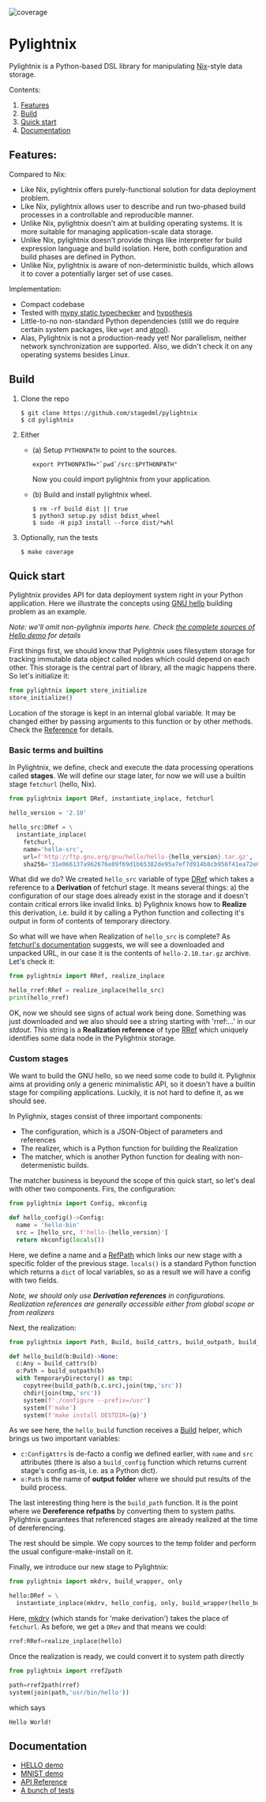 ![coverage](https://codecov.io/gh/stagedml/pylightnix/branch/master/graph/badge.svg)

# Pylightnix

Pylightnix is a Python-based DSL library for manipulating
[Nix](https://nixos.org/nix)-style data storage.

Contents:

1. [Features](#Features)
2. [Build](#Build)
3. [Quick start](#Quick_start)
4. [Documentation](#Documentation)

## Features:

Compared to Nix:

* Like Nix, pylightnix offers purely-functional solution for data deployment problem.
* Like Nix, pylightnix allows user to describe and run two-phased build
  processes in a controllable and reproducible manner.
* Unlike Nix, pylightnix doesn't aim at building operating systems. It
  is more suitable for managing application-scale data storage.
* Unlike Nix, pylightnix doesn't provide things like interpreter for build
  expression language and build isolation. Here, both configuration and build
  phases are defined in Python.
* Unlike Nix, pylightnix is aware of non-deterministic builds, which allows
  it to cover a potentially larger set of use cases.

Implementation:

* Compact codebase
* Tested with [mypy static typechecker](http://mypy-lang.org/) and
  [hypothesis](https://hypothesis.works)
* Little-to-no non-standard Python dependencies (still we do require certain
  system packages, like `wget` and [atool](https://www.nongnu.org/atool/)).
* Alas, Pylightnix is not a production-ready yet! Nor parallelism, neither network
  synchronization are supported. Also, we didn't check it on any operating systems
  besides Linux.

## Build

1. Clone the repo
   ```
   $ git clone https://github.com/stagedml/pylightnix
   $ cd pylightnix
   ```
2. Either
   - (a) Setup `PYTHONPATH` to point to the sources.
     ```
     export PYTHONPATH="`pwd`/src:$PYTHONPATH"
     ```
     Now you could import pylightnix from your application.

   - (b) Build and install pylightnix wheel.
     ```
     $ rm -rf build dist || true
     $ python3 setup.py sdist bdist_wheel
     $ sudo -H pip3 install --force dist/*whl
     ```
3. Optionally, run the tests
   ```
   $ make coverage
   ```

## Quick start

Pylightnix provides API for data deployment system right in your Python
application. Here we illustrate the concepts using [GNU
hello](https://www.gnu.org/software/hello) building problem as an example.

_Note: we'll omit non-pylighnix imports here. Check [the complete 
sources of Hello demo](./docs/demos/HELLO.py) for details_

First things first, we should know that Pylightnix uses filesystem storage for
tracking immutable data object called nodes which could depend on each other.
This storage is the central part of library, all the magic happens there. So
let's initialize it:

```python
from pylightnix import store_initialize
store_initialize()
```

Location of the storage is kept in an internal global variable. It may be
changed either by passing arguments to this function or by other methods. Check
the [Reference](./docs/Reference.md#pylightnix.core.store_initialize) for
details.

### Basic terms and builtins

In Pylightnix, we define, check and execute the data processing operations
called **stages**. We will define our stage later, for now we will use a
builtin stage `fetchurl` (hello, Nix).

```python
from pylightnix import DRef, instantiate_inplace, fetchurl

hello_version = '2.10'

hello_src:DRef = \
  instantiate_inplace(
    fetchurl,
    name='hello-src',
    url=f'http://ftp.gnu.org/gnu/hello/hello-{hello_version}.tar.gz',
    sha256='31e066137a962676e89f69d1b65382de95a7ef7d914b8cb956f41ea72e0f516b')
```

What did we do? We created `hello_src` variable of type
[DRef](./docs/Reference.md#pylightnix.types.DRef) which takes a reference to a
**Derivation** of fetchurl stage. It means several things: a) the configuration
of our stage does already exist in the storage and it doesn't contain critical
errors like invalid links. b) Pylighnix knows how to **Realize** this
derivation, i.e. build it by calling a Python function and collecting it's
output in form of contents of temporary directory.

So what will we have when Realization of `hello_src` is complete? As [fetchurl's
documentation](./docs/Reference.md#pylightnix.stages.fetchurl.fetchurl)
suggests, we will see a downloaded and unpacked URL, in our case it is the
contents of `hello-2.10.tar.gz` archive. Let's check it:

```python
from pylightnix import RRef, realize_inplace

hello_rref:RRef = realize_inplace(hello_src)
print(hello_rref)
```

OK, now we should see signs of actual work being done. Something was just
downloaded and we also should see a string starting with 'rref:...' in our
_stdout_. This string is a **Realization reference** of type
[RRef](./docs/Reference.md#pylightnix.types.RRef) which uniquely identifies
some data node in the Pylightnix storage.

### Custom stages

We want to build the GNU hello, so we need some code to build it. Pylighnix aims
at providing only a generic minimalistic API, so it doesn't have a builtin stage for
compiling applications. Luckily, it is not hard to define it, as we should see.

In Pylighnix, stages consist of three important components:
* The configuration, which is a JSON-Object of parameters and references
* The realizer, which is a Python function for building the Realization
* The matcher, which is another Python function for dealing with
    non-determenistic builds.

The matcher business is beyound the scope of this quick start, so let's deal
with other two components. Firs, the configuration:

```python
from pylightnix import Config, mkconfig

def hello_config()->Config:
  name = 'hello-bin'
  src = [hello_src, f'hello-{hello_version}']
  return mkconfig(locals())
```

Here, we define a name and a
[RefPath](#docs/Reference.md#pylightnix.types.RefPath) which links our new stage
with a specific folder of the previous stage. `locals()` is a standard Python
function which returns a `dict` of local variables, so as a result we will have
a config with two fields.

_Note, we should only use **Derivation references** in configurations.
Realization references are generally accessible either from global scope or from
realizers_

Next, the realization:

```python
from pylightnix import Path, Build, build_cattrs, build_outpath, build_path

def hello_build(b:Build)->None:
  c:Any = build_cattrs(b)
  o:Path = build_outpath(b)
  with TemporaryDirectory() as tmp:
    copytree(build_path(b,c.src),join(tmp,'src'))
    chdir(join(tmp,'src'))
    system(f'./configure --prefix=/usr')
    system(f'make')
    system(f'make install DESTDIR={o}')
```

As we see here, the `hello_build` function receives a
[Build](#docs/Reference.md#pylightnix.types.Build) helper, which brings us two
important variables:
* `c:ConfigAttrs` is de-facto a config we defined earlier,
  with `name` and `src` attributes (there is also a `build_config` function
  which returns current stage's config as-is, i.e. as a Python dict).
* `o:Path` is the name of **output folder** where we should put results of the
  build process.

The last interesting thing here is the `build_path` function. It is the point
where we **Dereference refpaths** by converting them to system paths. Pylightnix
guarantees that referenced stages are already realized at the time of
dereferencing.

The rest should be simple. We copy sources to the temp folder and perform the
usual configure-make-install on it.

Finally, we introduce our new stage to Pylightnix:

```python
from pylightnix import mkdrv, build_wrapper, only

hello:DRef = \
  instantiate_inplace(mkdrv, hello_config, only, build_wrapper(hello_build))
```

Here, [mkdrv](#Reference.md#pylightnix.core.mkdrv) (which stands for 'make
derivation') takes the place of `fetchurl`. As before, we get a `DRev` and that
means we could:

```python
rref:RRef=realize_inplace(hello)
```

Once the realization is ready, we could convert it to system path directly

```python
from pylightnix import rref2path

path=rref2path(rref)
system(join(path,'usr/bin/hello'))
```

which says

```
Hello World!
```

## Documentation

* [HELLO demo](./docs/demos/HELLO.md)
* [MNIST demo](./docs/demos/MNIST.md)
* [API Reference](./docs/Reference.md)
* [A bunch of tests](./tests)


